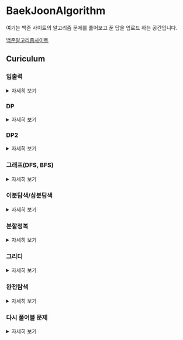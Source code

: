# BaekJoonAlgorithm

여기는 백준 사이트의 알고리즘 문제를 풀어보고 푼 답을 업로드 하는 공간입니다.


[백준알고리즘사이트](https://www.acmicpc.net/)

## Curiculum

### 입출력
<details>
    <summary>자세히 보기</summary>

| *백준*   | *문제번호(사이트)*| *문제*              |
|:--:|:------:|:-----------------------:| 
|  1 |  [1000](https://www.acmicpc.net/problem/1000) |           [A+B](https://github\.com/NaMooJoon/BeakJoonAlgorithm/tree/main/Problems/InputOutput/prob1000.c)           |
|  2 |  [1924](https://www.acmicpc.net/problem/1924) |          [2007년](https://github\.com/NaMooJoon/BeakJoonAlgorithm/tree/main/Problems/InputOutput/prob1924.c)         |
|  3 |  [2438](https://www.acmicpc.net/problem/2438) |         [별찍기-1](https://github\.com/NaMooJoon/BeakJoonAlgorithm/tree/main/Problems/InputOutput/prob2438.c)        |
|  4 |  [2439](https://www.acmicpc.net/problem/2439) |         [별찍기-2](https://github\.com/NaMooJoon/BeakJoonAlgorithm/tree/main/Problems/InputOutput/prob2439.c)       |
|  5 |  [2440](https://www.acmicpc.net/problem/2440) |         [별찍기-3](https://github\.com/NaMooJoon/BeakJoonAlgorithm/tree/main/Problems/InputOutput/prob2440.c)        |
|  6 |  [2441](https://www.acmicpc.net/problem/2441) |         [별찍기-4](https://github\.com/NaMooJoon/BeakJoonAlgorithm/tree/main/Problems/InputOutput/prob2441.c)        |
|  7 |  [2442](https://www.acmicpc.net/problem/2442) |         [별찍기-5](https://github\.com/NaMooJoon/BeakJoonAlgorithm/tree/main/Problems/InputOutput/prob2442.c)        |
|  8 |  [2445](https://www.acmicpc.net/problem/2445)|         [별찍기-8](https://github\.com/NaMooJoon/BeakJoonAlgorithm/tree/main/Problems/InputOutput/prob2445.c)        |
|  9 |  [2446](https://www.acmicpc.net/problem/2446) |         [별찍기-9](https://github\.com/NaMooJoon/BeakJoonAlgorithm/tree/main/Problems/InputOutput/prob2446.c)        |
| 10 |  [2552](https://www.acmicpc.net/problem/2552) |         전구숫자        |
| 11 |  [2557](https://www.acmicpc.net/problem/2557)|        [Hello World](https://github\.com/NaMooJoon/BeakJoonAlgorithm/tree/main/Problems/InputOutput/prob2557.c)      |
| 12 |  [2558](https://www.acmicpc.net/problem/2558)|        [A+B - 2](https://github\.com/NaMooJoon/BeakJoonAlgorithm/tree/main/Problems/InputOutput/prob2558.c)        |
| 13 |  [2739](https://www.acmicpc.net/problem/2739)|          [구구단](https://github\.com/NaMooJoon/BeakJoonAlgorithm/tree/main/Problems/InputOutput/prob2739.c)         |
| 14 |  [2741](https://www.acmicpc.net/problem/2741)|          [N찍기](https://github\.com/NaMooJoon/BeakJoonAlgorithm/tree/main/Problems/InputOutput/prob2741.c)          |
| 15 |  [2742](https://www.acmicpc.net/problem/2742)|         [기찍 N](https://github\.com/NaMooJoon/BeakJoonAlgorithm/tree/main/Problems/InputOutput/prob2742.c)        |
| 16 |  [8393](https://www.acmicpc.net/problem/8393)|            [합](https://github\.com/NaMooJoon/BeakJoonAlgorithm/tree/main/Problems/InputOutput/prob8393.c)           |
| 17 | [10818](https://www.acmicpc.net/problem/10818)|       [최소,   최대](https://github\.com/NaMooJoon/BeakJoonAlgorithm/tree/main/Problems/InputOutput/prob10818.c)      |
| 18 | [10950](https://www.acmicpc.net/problem/10950)|          [A+B - 3](https://github\.com/NaMooJoon/BeakJoonAlgorithm/tree/main/Problems/InputOutput/prob10950.c)        |
| 19 | [10951](https://www.acmicpc.net/problem/10951)|          [A+B - 4](https://github\.com/NaMooJoon/BeakJoonAlgorithm/tree/main/Problems/InputOutput/prob10951.c)        |
| 20 | [10952](https://www.acmicpc.net/problem/10952)|          [A+B - 5](https://github\.com/NaMooJoon/BeakJoonAlgorithm/tree/main/Problems/InputOutput/prob10952.c)        |
| 21 | [10953](https://www.acmicpc.net/problem/10953)|          [A+B - 6](https://github\.com/NaMooJoon/BeakJoonAlgorithm/tree/main/Problems/InputOutput/prob10953.c)        |
| 22 | [10991](https://www.acmicpc.net/problem/10991)|      [별찍기   - 16](https://github\.com/NaMooJoon/BeakJoonAlgorithm/tree/main/Problems/InputOutput/prob10991.c)      |
| 23 | [10992](https://www.acmicpc.net/problem/10992)|      [별찍기   - 17](https://github\.com/NaMooJoon/BeakJoonAlgorithm/tree/main/Problems/InputOutput/prob10992.c)      |
| 24 | [11021](https://www.acmicpc.net/problem/11021)|          [A+B - 7](https://github\.com/NaMooJoon/BeakJoonAlgorithm/tree/main/Problems/InputOutput/prob11021.c)        |
| 25 | [11022](https://www.acmicpc.net/problem/11022)|          [A+B - 8](https://github\.com/NaMooJoon/BeakJoonAlgorithm/tree/main/Problems/InputOutput/prob11022.c)        |
| 26 | [11718](https://www.acmicpc.net/problem/11718)|    [그대로   출력하기](https://github\.com/NaMooJoon/BeakJoonAlgorithm/tree/main/Problems/InputOutput/prob11718.c)    |
| 27 | [11719](https://www.acmicpc.net/problem/11719)|    [그대로   출력하기2](https://github\.com/NaMooJoon/BeakJoonAlgorithm/tree/main/Problems/InputOutput/prob11719.c)    |
| 28 | [11720](https://www.acmicpc.net/problem/11720)|       [숫자의   합](https://github\.com/NaMooJoon/BeakJoonAlgorithm/tree/main/Problems/InputOutput/prob11720.c)       |
| 29 | [11721](https://www.acmicpc.net/problem/11721)| [열개씩 끊어 출력하기](https://github\.com/NaMooJoon/BeakJoonAlgorithm/tree/main/Problems/InputOutput/prob11721.c) |

</details>

### DP
<details>
    <summary>자세히 보기</summary>

| *백준* | *문제번호*| *문제*              |
|:--:|:-----:|:----------------------------:|
|  0 |  [2748](https://www.acmicpc.net/problem/2748)|          [피보나치 수 2](https://github\.com/NaMooJoon/BeakJoonAlgorithm/tree/main/Problems/DP/prob2748.c)        |
|  1 |  [1463](https://www.acmicpc.net/problem/1463)|           [1로만들기](https://github\.com/NaMooJoon/BeakJoonAlgorithm/tree/main/Problems/DP/prob1463.c)          |
|  2 |  [1699](https://www.acmicpc.net/problem/1699)|          [제곱수의합](https://github\.com/NaMooJoon/BeakJoonAlgorithm/tree/main/Problems/DP/prob1699.c)          |
|  3 |  [1912](https://www.acmicpc.net/problem/1912)|            [연속합](https://github\.com/NaMooJoon/BeakJoonAlgorithm/tree/main/Problems/DP/prob1912.c)            |
|  4 |  [2011](https://www.acmicpc.net/problem/2011)|           [암호코드](https://github\.com/NaMooJoon/BeakJoonAlgorithm/tree/main/Problems/DP/prob2011.c)           |
|  5 |  [2133](https://www.acmicpc.net/problem/2133)|          [타일채우기](https://github\.com/NaMooJoon/BeakJoonAlgorithm/tree/main/Problems/DP/prob2133.c)          |
|  6 |  [2156](https://www.acmicpc.net/problem/2156)|          [포도주시식](https://github\.com/NaMooJoon/BeakJoonAlgorithm/tree/main/Problems/DP/prob2156.c)          |
|  7 |  [2193](https://www.acmicpc.net/problem/2193)|            [이친수](https://github\.com/NaMooJoon/BeakJoonAlgorithm/tree/main/Problems/DP/prob2193.c)            |
|  8 |  [2225](https://www.acmicpc.net/problem/2225)|            [합분배](https://github\.com/NaMooJoon/BeakJoonAlgorithm/tree/main/Problems/DP/prob2225.c)           |
|  9 |  [2579](https://www.acmicpc.net/problem/2579)|          [계단오르기](https://github\.com/NaMooJoon/BeakJoonAlgorithm/tree/main/Problems/DP/prob2579.c)         |
| 10 |  [9095](https://www.acmicpc.net/problem/9095)|          [1,2,3더하기](https://github\.com/NaMooJoon/BeakJoonAlgorithm/tree/main/Problems/DP/prob9095.c)         |
| 11 |  [9461](https://www.acmicpc.net/problem/9461)|         [파도반   수열](https://github\.com/NaMooJoon/BeakJoonAlgorithm/tree/main/Problems/DP/prob9461.c)        |
| 12 |  [9465](https://www.acmicpc.net/problem/9465)|            스티커            |
| 13 | [10844](https://www.acmicpc.net/problem/10844)|        쉬운   계단 수        |
| 14 | [11052](https://www.acmicpc.net/problem/11052)|          카드   구매         |
| 15 | [11053](https://www.acmicpc.net/problem/11053)| 가장   긴 증가하는 부분 수열 |
| 16 | [11054](https://www.acmicpc.net/problem/11054)| 가장   긴 바이토닉 부분 수열 |
| 17 | [11055](https://www.acmicpc.net/problem/11055)|   가장   큰 증가 부분 수열   |
| 18 | [11057](https://www.acmicpc.net/problem/11057)|           오르막수           |
| 19 | [11722](https://www.acmicpc.net/problem/11722)| 가장   긴 감소하는 부분 수열 |
| 20 | [11726](https://www.acmicpc.net/problem/11726)|             2타일            |
| 21 | [11727](https://www.acmicpc.net/problem/11727)|             타일             |

</details>

### DP2
<details>
    <summary>자세히 보기</summary>

| *백준* | *문제번호*| *문제*              |
|:--:|:-----:|:----------------------:|
|  1 |  [2751](https://www.acmicpc.net/problem/2751) |      수열-시간초과     |
|  2 |  [1158](https://www.acmicpc.net/problem/1158)|        요세푸스        |
|  3 |  [1168](https://www.acmicpc.net/problem/1168)|        요세푸스2       |
|  4 |  [1212](https://www.acmicpc.net/problem/1212)|     8진수를2진수로     |
|  5 |  [1373](https://www.acmicpc.net/problem/1373)|     2진수를8진수로     |
|  6 |  [1406](https://www.acmicpc.net/problem/1406)|         에디터         |
|  7 |  [1676](https://www.acmicpc.net/problem/1676)|     팩토리얼0의개수    |
|  8 |  [1850](https://www.acmicpc.net/problem/1850)|   최대공약수-시간초과  |
|  9 |  [1929](https://www.acmicpc.net/problem/1929)|       소수구하기       |
| 10 |  [1934](https://www.acmicpc.net/problem/1934)|       최소공배수       |
| 11 |  [1978](https://www.acmicpc.net/problem/1978)|       소수구하기       |
| 12 |  [2004](https://www.acmicpc.net/problem/2004)| 조합0의개수-런타임오류 |
| 13 |  [2089](https://www.acmicpc.net/problem/2089)|        2진수출력       |
| 14 |  [2609](https://www.acmicpc.net/problem/2609)|  최대공약수,최소공배수 |
| 15 |  [2743](https://www.acmicpc.net/problem/2743)|      단어길이재기      |
| 16 |  [2745](https://www.acmicpc.net/problem/2745)|        진법변환        |
| 17 |  [6588](https://www.acmicpc.net/problem/6588)|    골드바흐의   추측   |
| 18 |  [9012](https://www.acmicpc.net/problem/9012)|       괄호(stack)      |
| 19 |  [9613](https://www.acmicpc.net/problem/9613)|       GCD의   합       |
| 20 | [10430](https://www.acmicpc.net/problem/10430)|         나머지         |
| 21 | [10799](https://www.acmicpc.net/problem/10799)|     쇠막대기(stack)    |
| 22 | [10808](https://www.acmicpc.net/problem/10808)|       알파벳갯수       |
| 23 | [10809](https://www.acmicpc.net/problem/10809)|       알파벳찾기       |
| 24 | [10814](https://www.acmicpc.net/problem/10814)|      나이순   정렬     |
| 25 | [10820](https://www.acmicpc.net/problem/10820)|       문자열분석       |
| 26 | [10824](https://www.acmicpc.net/problem/10824)|          네수          |
| 27 | [10825](https://www.acmicpc.net/problem/10825)|         국영수         |
| 28 | [10828](https://www.acmicpc.net/problem/10828)|       스택(기초)       |
| 29 | [10845](https://www.acmicpc.net/problem/10845)|        큐(기초)        |
| 30 | [10866](https://www.acmicpc.net/problem/10866)|        덱(기초)        |
| 31 | [10872](https://www.acmicpc.net/problem/10872)|        팩토리얼        |
| 32 | [10989](https://www.acmicpc.net/problem/10989)|         수정렬3        |
| 33 | [11004](https://www.acmicpc.net/problem/11004)|      K번째수퀵정렬     |
| 34 | [11005](https://www.acmicpc.net/problem/11005)|        진법변화        |
| 35 | [11576](https://www.acmicpc.net/problem/11576)|        진법변환        |
| 36 | [11650](https://www.acmicpc.net/problem/11650)|   좌표정렬(2차원정렬)  |
| 37 | [11651](https://www.acmicpc.net/problem/11651)|  좌표정렬2(2차원정렬)  |
| 38 | [11652](https://www.acmicpc.net/problem/11652)|        카드갯수        |
| 39 | [11653](https://www.acmicpc.net/problem/11653)|       소인수분해       |
| 40 | [11655](https://www.acmicpc.net/problem/11655)|          ROT13         |
| 41 | [11656](https://www.acmicpc.net/problem/11656)|       접미사배열       |

</details>


### 그래프(DFS, BFS)
<details>
    <summary>자세히 보기</summary>

| *백준* | *문제번호*| *문제*              |
|:--:|:-----:|:------------------:|
|  1 |  [1167](https://www.acmicpc.net/problem/1167) |     트리의 지름    |
|  2 |  [1260](https://www.acmicpc.net/problem/1260)|     DFS와   BFS    |
|  3 |  [1707](https://www.acmicpc.net/problem/1707)|     이분그래프     |
|  4 |  [1967](https://www.acmicpc.net/problem/1967)|     트리의지름     |
|  5 |  [1991](https://www.acmicpc.net/problem/1991)|     트리   순회    |
|  6 |  [2146](https://www.acmicpc.net/problem/2146)|     다리만들기     |
|  7 |  [2178](https://www.acmicpc.net/problem/2178)|      미로탐색      |
|  8 |  [2331](https://www.acmicpc.net/problem/2331)|      반복수열      |
|  9 |  [2667](https://www.acmicpc.net/problem/2667)|   단지번호붙이기   |
| 10 |  [4963](https://www.acmicpc.net/problem/4963)|      섬의개수      |
| 11 |  [7576](https://www.acmicpc.net/problem/7576)|       토마토       |
| 12 |  [9466](https://www.acmicpc.net/problem/9466)|     텀프로젝트     |
| 13 | [10451](https://www.acmicpc.net/problem/10451)|     순열사이클     |
| 14 | [11724](https://www.acmicpc.net/problem/11724)| 연결   요소의 개수 |
| 15 | [11725](https://www.acmicpc.net/problem/11725)|   트리의부모찾기   |

</details>

### 이분탐색/삼분탐색
<details>
    <summary>자세히 보기</summary>

| *백준* | *문제번호*| *문제*              |
|:--:|:-----:|:------------------:|
| 1 |  [1654](https://www.acmicpc.net/problem/1654) | 랜선자르기 |
| 2 |  [2110](https://www.acmicpc.net/problem/2110) | 공유기설치 |
| 3 |  [2805](https://www.acmicpc.net/problem/2805) | 나무자르기 |
| 4 | [10815](https://www.acmicpc.net/problem/10815) |  숫자카드  |
| 5 | [10816](https://www.acmicpc.net/problem/10816) |  숫자카드2 |
| 6 | [11662](https://www.acmicpc.net/problem/11662) | 민호와강호 |

</details>

### 분할정복
<details>
    <summary>자세히 보기</summary>

| *백준* | *문제번호*| *문제*              |
|:--:|:-----:|:------------------:|
| 1 |  [1517](https://www.acmicpc.net/problem/1517) |      버블소트      |
| 2 |  [1780](https://www.acmicpc.net/problem/1780) |    종이의   개수   |
| 3 |  [1992](https://www.acmicpc.net/problem/1992) |     쿼드   트리    |
| 4 |  [2261](https://www.acmicpc.net/problem/2261) | 가장   가까운 두점 |
| 5 |  [2447](https://www.acmicpc.net/problem/2447) |      별찍기-10     |
| 6 |  [2448](https://www.acmicpc.net/problem/2448)|      별찍기-11     |
| 7 | [11728](https://www.acmicpc.net/problem/11728)|     배열합치기     |
| 8 | [11729](https://www.acmicpc.net/problem/11729) |      하노이탑      |

</details>

### 그리디
<details>
    <summary>자세히 보기</summary>

| *백준* | *문제번호*| *문제*              |
|:--:|:-----:|:------------------:|
| 1 |  [1744](https://www.acmicpc.net/problem/1744) |     수묶기    |
| 2 |  [1783](https://www.acmicpc.net/problem/1783) | 병든   나이트 |
| 3 |  [1931](https://www.acmicpc.net/problem/1931) | 회의실   배정 |
| 4 |  [2873](https://www.acmicpc.net/problem/2873) |   롤러코스터  |
| 5 |  [2875](https://www.acmicpc.net/problem/2875) |   대회or인턴  |
| 6 | [10610](https://www.acmicpc.net/problem/10610) |       30      |
| 7 | [11047](https://www.acmicpc.net/problem/11047) |  K원의   동전 |
| 8 | [11399](https://www.acmicpc.net/problem/11399) |      ATM      |

</details>

### 완전탐색
<details>
    <summary>자세히 보기</summary>

| *백준* | *문제번호*| *문제*              |
|:--:|:-----:|:------------------:|
|  1 |  [1107](https://www.acmicpc.net/problem/1107) |       리모컨       |
|  2 |  [1182](https://www.acmicpc.net/problem/1182) |    부분수열의합    |
|  3 |  [1208](https://www.acmicpc.net/problem/1208) |    부분수열의합2   |
|  4 |  [1261](https://www.acmicpc.net/problem/1261) |      알고스팟      |
|  5 |  [1451](https://www.acmicpc.net/problem/1451) | 직사각형으로나누기 |
|  6 |  [1476](https://www.acmicpc.net/problem/1476) |      날짜계산      |
|  7 |  [1525](https://www.acmicpc.net/problem/1525) |        퍼즐        |
|  8 |  [1644](https://www.acmicpc.net/problem/1644) |   소수의   연속합  |
|  9 |  [1697](https://www.acmicpc.net/problem/1697) |      숨박꼭질      |
| 10 |  [1759](https://www.acmicpc.net/problem/1759) |     암호만들기     |
| 11 |  [1806](https://www.acmicpc.net/problem/1806) |       부분합       |
| 12 |  [1963](https://www.acmicpc.net/problem/1963) |      소수경로      |
| 13 |  [1987](https://www.acmicpc.net/problem/1987) |       알파벳       |
| 14 |  [2003](https://www.acmicpc.net/problem/2003) |      수들의합2     |
| 15 |  [2143](https://www.acmicpc.net/problem/2143) |     두배열의합     |
| 16 |  [2186](https://www.acmicpc.net/problem/2186) |       문자판       |
| 17 |  [2251](https://www.acmicpc.net/problem/2251) |        물통        |
| 18 |  [2580](https://www.acmicpc.net/problem/2580) |       스도쿠       |
| 19 |  [2632](https://www.acmicpc.net/problem/2632) |      피자판매      |
| 20 |  [3108](https://www.acmicpc.net/problem/3108) |        로고        |
| 21 |  [5014](https://www.acmicpc.net/problem/5014) |     스타트링크     |
| 22 |  [6603](https://www.acmicpc.net/problem/6603) |        로또        |
| 23 |  [7453](https://www.acmicpc.net/problem/7453) | 합이   0인 네 정수 |
| 24 |  [9019](https://www.acmicpc.net/problem/9019) |        DSLR        |
| 25 |  [9095](https://www.acmicpc.net/problem/9095) |   1,2,3   더하기   |
| 26 | [10819](https://www.acmicpc.net/problem/10819) |   차이를   최대로  |
| 27 | [10971](https://www.acmicpc.net/problem/10971) |  외판원의   순회2  |
</details>

### 다시 풀어볼 문제
<details>
    <summary>자세히 보기</summary>

| *백준* | *문제번호*| *문제*              |
|:--:|:-----:|:------------------:|
|  1 |  [1912](https://www.acmicpc.net/problem/1912) |       연속합       |
|  2 |  [2011](https://www.acmicpc.net/problem/2011) |      암호코드     |

</details>